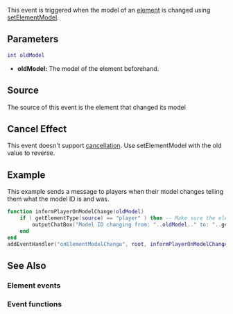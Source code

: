 This event is triggered when the model of an [element](/docs/element.md "wikilink") is changed using [setElementModel](/docs/setelementmodel.md "wikilink").

Parameters
----------

``` lua
int oldModel
```

-   **oldModel:** The model of the element beforehand.

Source
------

The source of this event is the element that changed its model

Cancel Effect
-------------

This event doesn't support [cancellation](/docs/event_system#canceling.md "wikilink"). Use setElementModel with the old value to reverse.

Example
-------

This example sends a message to players when their model changes telling them what the model ID is and was.

``` lua
function informPlayerOnModelChange(oldModel)
    if ( getElementType(source) == "player" ) then -- Make sure the element is a player
        outputChatBox("Model ID changing from: "..oldModel.." to: "..getElementModel(source), source, 0, 255, 0) -- Message for player
    end
end
addEventHandler("onElementModelChange", root, informPlayerOnModelChange) -- Bind the event to every element
```

See Also
--------

### Element events

### Event functions
